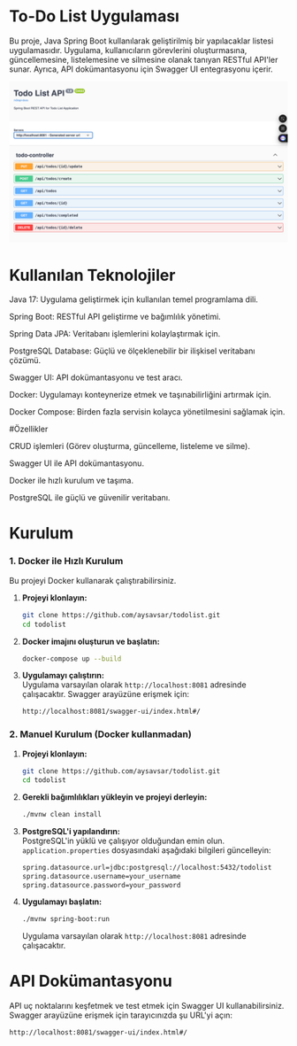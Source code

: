 
# To-Do List Uygulaması
Bu proje, Java Spring Boot kullanılarak geliştirilmiş bir yapılacaklar listesi uygulamasıdır. Uygulama, kullanıcıların görevlerini oluşturmasına, güncellemesine, listelemesine ve silmesine olanak tanıyan RESTful API'ler sunar. Ayrıca, API dokümantasyonu için Swagger UI entegrasyonu içerir.

![Swagger UI Görseli](https://github.com/aysavsar/todolist/blob/main/screenshot%20(1).png)

# Kullanılan Teknolojiler

Java 17: Uygulama geliştirmek için kullanılan temel programlama dili.

Spring Boot: RESTful API geliştirme ve bağımlılık yönetimi.

Spring Data JPA: Veritabanı işlemlerini kolaylaştırmak için.

PostgreSQL Database: Güçlü ve ölçeklenebilir bir ilişkisel veritabanı çözümü.

Swagger UI: API dokümantasyonu ve test aracı.

Docker: Uygulamayı konteynerize etmek ve taşınabilirliğini artırmak için.

Docker Compose: Birden fazla servisin kolayca yönetilmesini sağlamak için.


#Özellikler

CRUD işlemleri (Görev oluşturma, güncelleme, listeleme ve silme).

Swagger UI ile API dokümantasyonu.

Docker ile hızlı kurulum ve taşıma.

PostgreSQL ile güçlü ve güvenilir veritabanı.

# Kurulum

### 1. Docker ile Hızlı Kurulum

Bu projeyi Docker kullanarak çalıştırabilirsiniz.

1. **Projeyi klonlayın:**
    ```bash
    git clone https://github.com/aysavsar/todolist.git
    cd todolist
    ```

2. **Docker imajını oluşturun ve başlatın:**
    ```bash
    docker-compose up --build
    ```

3. **Uygulamayı çalıştırın:**  
   Uygulama varsayılan olarak `http://localhost:8081` adresinde çalışacaktır. Swagger arayüzüne erişmek için:
    ```bash
    http://localhost:8081/swagger-ui/index.html#/
    ```

### 2. Manuel Kurulum (Docker kullanmadan)

1. **Projeyi klonlayın:**
    ```bash
    git clone https://github.com/aysavsar/todolist.git
    cd todolist
    ```

2. **Gerekli bağımlılıkları yükleyin ve projeyi derleyin:**
    ```bash
    ./mvnw clean install
    ```

3. **PostgreSQL'i yapılandırın:**  
   PostgreSQL'in yüklü ve çalışıyor olduğundan emin olun. `application.properties` dosyasındaki aşağıdaki bilgileri güncelleyin:
    ```properties
    spring.datasource.url=jdbc:postgresql://localhost:5432/todolist
    spring.datasource.username=your_username
    spring.datasource.password=your_password
    ```

4. **Uygulamayı başlatın:**
    ```bash
    ./mvnw spring-boot:run
    ```

   Uygulama varsayılan olarak `http://localhost:8081` adresinde çalışacaktır.

# API Dokümantasyonu

API uç noktalarını keşfetmek ve test etmek için Swagger UI kullanabilirsiniz. Swagger arayüzüne erişmek için tarayıcınızda şu URL'yi açın:

```bash
http://localhost:8081/swagger-ui/index.html#/
